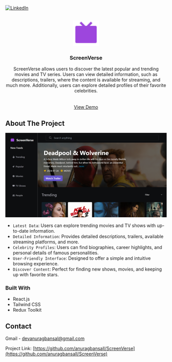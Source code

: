 [![LinkedIn][linkedin-shield]][linkedin-url]

<!-- PROJECT LOGO -->
<br />
<div align="center">
  <a href="https://screen-verse.vercel.app/">
    <img src="./src/assets/logo.svg" alt="Logo" width="80" height="80">
  </a>

<h3 align="center">ScreenVerse</h3>

  <p align="center">
    ScreenVerse allows users to discover the latest popular and trending movies and TV series. Users can view detailed information, such as descriptions, trailers, where the content is available for streaming, and much more. Additionally, users can explore detailed profiles of their favorite celebrities.
    <br />
    <br />
    <br />
    <a href="https://screen-verse.vercel.app/">View Demo</a>
  </p>
</div>


<!-- ABOUT THE PROJECT -->
## About The Project

[![Product Name Screen Shot][product-screenshot]](https://screen-verse.vercel.app/)

* `Latest Data`: Users can explore trending movies and TV shows with up-to-date information.
* `Detailed Information`: Provides detailed descriptions, trailers, available streaming platforms, and more.
* `Celebrity Profiles`: Users can find biographies, career highlights, and personal details of famous personalities.
* `User-Friendly Interface`: Designed to offer a simple and intuitive browsing experience.
* `Discover Content`: Perfect for finding new shows, movies, and keeping up with favorite stars.

### Built With

* React.js
* Tailwind CSS
* Redux Toolkit


<!-- CONTACT -->
## Contact

Gmail - devanuragbansal@gmail.com

Project Link: [https://github.com/anuragbansall/ScreenVerse](https://github.com/anuragbansall/ScreenVerse)


<!-- MARKDOWN LINKS & IMAGES -->
[linkedin-shield]: https://img.shields.io/badge/-LinkedIn-black.svg?style=for-the-badge&logo=linkedin&colorB=555
[linkedin-url]: https://linkedin.com/in/anuragbansall
[product-screenshot]: ./public/product.png
